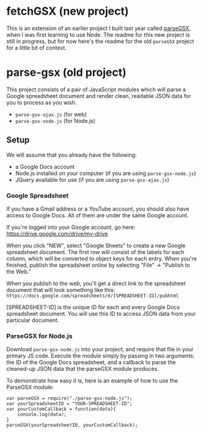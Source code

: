 # fetchGSX (new project)

This is an extension of an earlier project I built last year called [parseGSX](https://github.com/drumwolf/parse-gsx), when I was first learning to use Node.  The readme for this new project is still in progress, but for now here's the readme for the old `parseGSX` project for a little bit of context.


# parse-gsx (old project)
This project consists of a pair of JavaScript modules which will parse a Google spreadsheet document and render clean, readable JSON data for you to process as you wish.

- `parse-gsx-ajax.js` (for web)
- `parse-gsx-node.js` (for Node.js)

## Setup

We will assume that you already have the following:  
- a Google Docs account
- Node.js installed on your computer (if you are using `parse-gsx-node.js`)
- JQuery available for use (if you are using `parse-gsx-ajax.js`)

### Google Spreadsheet

If you have a Gmail address or a YouTube account, you should also have access to Google Docs.  All of them are under the same Google account.

If you're logged into your Google account, go here:  https://drive.google.com/drive/my-drive

When you click "NEW", select "Google Sheets" to create a new Google spreadsheet document.  The first row will consist of the labels for each column, which will be converted to object keys for each entry.  When you're finished, publish the spreadsheet online by selecting "File" -> "Publish to the Web."

When you publish to the web, you'll get a direct link to the spreadsheet document that will look something like this:
`https://docs.google.com/spreadsheets/d/[SPREADSHEET-ID]/pubhtml`

[SPREADSHEET-ID] is the unique ID for each and every Google Docs spreadsheet document.  You will use this ID to access JSON data from your particular document.

### ParseGSX for Node.js

Download `parse-gsx-node.js` into your project, and require that file in your primary JS code.  Execute the module simply by passing in two arguments:  the ID of the Google Docs spreadsheet, and a callback to parse the cleaned-up JSON data that the parseGSX module produces.

To demonstrate how easy it is, here is an example of how to use the ParseGSX module:

```
var parseGSX = require("./parse-gsx-node.js");
var yourSpreadsheetID = "YOUR-SPREADSHEET-ID";
var yourCustomCallback = function(data){
	console.log(data);
}
parseGSX(yourSpreadsheetID, yourCustomCallback);
```
